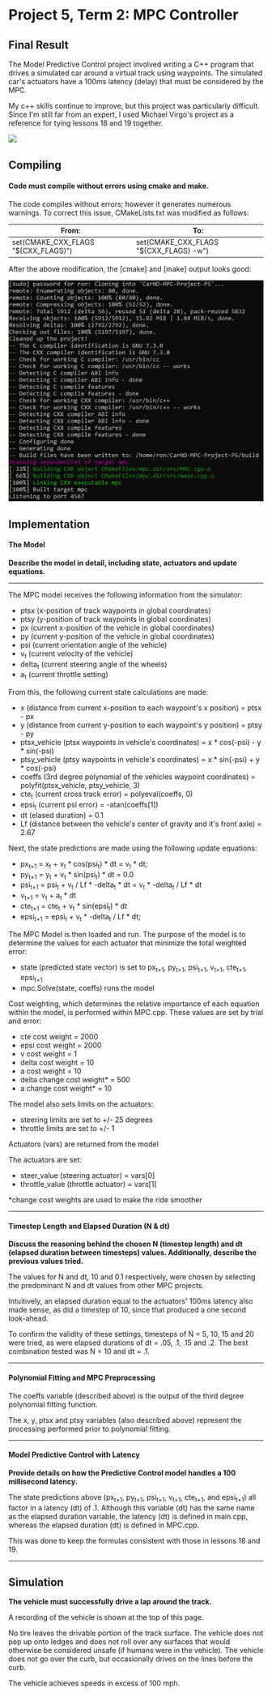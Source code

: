 Project 5, Term 2: MPC Controller
=======================

Final Result
------------

The Model Predictive Control project involved writing a C++ program that drives a simulated car around a virtual track using waypoints. The simulated car's actuators have a 100ms latency (delay) that must be considered by the MPC.

My c++ skills continue to improve, but this project was particularly difficult. Since I'm still far from an expert, I used Michael Virgo's project as a reference for tying lessons 18 and 19 together.



![](media/MPC_Controller.gif)

Compiling
---------

#### Code must compile without errors using cmake and make.

The code compiles without errors; however it generates numerous warnings. To correct this issue, CMakeLists.txt was modified as follows:

| From:                                | To:                                     |
|--------------------------------------|-----------------------------------------|
| set(CMAKE_CXX_FLAGS "\${CXX_FLAGS}") | set(CMAKE_CXX_FLAGS "\${CXX_FLAGS} -w") |

After the above modification, the [cmake] and [make] output looks good:

![](media/Compile.png)

Implementation
--------

#### The Model

**Describe the model in detail, including state, actuators and update equations.**

-------------------

The MPC model receives the following information from the simulator:
- ptsx (x-position of track waypoints in global coordinates)
- ptsy (y-position of track waypoints in global coordinates)
- px (current x-position of the vehicle in global coordinates)
- py (current y-position of the vehicle in global coordinates)
- psi (current orientation angle of the vehicle)
- v<sub>t</sub> (current velocity of the vehicle)
- delta<sub>t</sub> (current steering angle of the wheels)
- a<sub>t</sub> (current throttle setting)

From this, the following current state calculations are made:
- x (distance from current x-position to each waypoint's x position) = ptsx - px
- y (distance from current y-position to each waypoint's y position) = ptsy - py
- ptsx_vehicle (ptsx waypoints in vehicle's coordinates) = x * cos(-psi) - y * sin(-psi)
- ptsy_vehicle (ptsy waypoints in vehicle's coordinates) = x * sin(-psi) + y * cos(-psi)
- coeffs (3rd degree polynomial of the vehicles waypoint coordinates) = polyfit(ptsx_vehicle, ptsy_vehicle, 3)
- cte<sub>t</sub> (current cross track error) = polyeval(coeffs, 0)
- epsi<sub>t</sub> (current psi error) = -atan(coeffs[1])
- dt (elased duration) = 0.1
- Lf (distance between the vehicle's center of gravity and it's front axle) = 2.67

Next, the state predictions are made using the following update equations:
- px<sub>t+1</sub> = x<sub>t</sub>  + v<sub>t</sub> * cos(psi<sub>t</sub>) * dt = v<sub>t</sub> * dt;
- py<sub>t+1</sub> = y<sub>t</sub> + v<sub>t</sub> * sin(psi<sub>t</sub>) * dt = 0.0
- psi<sub>t+1</sub> = psi<sub>t</sub> + v<sub>t</sub> / Lf * -delta<sub>t</sub> * dt = v<sub>t</sub> * -delta<sub>t</sub> / Lf * dt
- v<sub>t+1</sub> = v<sub>t</sub> + a<sub>t</sub> * dt
- cte<sub>t+1</sub> = cte<sub>t</sub> + v<sub>t</sub> * sin(epsi<sub>t</sub>) * dt
- epsi<sub>t+1</sub> = epsi<sub>t</sub> + v<sub>t</sub> * -delta<sub>t</sub> / Lf * dt;

The MPC Model is then loaded and run.  The purpose of the model is to determine the values for each actuator that minimize the total weighted error:
- state (predicted state vector) is set to px<sub>t+1</sub>, py<sub>t+1</sub>, psi<sub>t+1</sub>, v<sub>t+1</sub>, cte<sub>t+1</sub>, epsi<sub>t+1</sub>
- mpc.Solve(state, coeffs) runs the model

Cost weighting, which determines the relative importance of each equation within the model, is performed within MPC.cpp.  These values are set by trial and error:
- cte cost weight = 2000
- epsi cost weight = 2000
- v cost weight = 1
- delta cost weight = 10
- a cost weight = 10
- delta change cost weight*  = 500
- a change cost weight* = 10

The model also sets limits on the actuators:
- steering limits are set to +/- 25 degrees
- throttle limits are set to +/- 1

Actuators (vars) are returned from the model

The actuators are set:
- steer_value (steering actuator) = vars[0]
- throttle_value (throttle actuator) = vars[1]

*change cost weights are used to make the ride smoother

---------------
#### Timestep Length and Elapsed Duration (N & dt)

**Discuss the reasoning behind the chosen N (timestep length) and dt (elapsed duration between timesteps) values. Additionally, describe the previous values tried.**

The values for N and dt, 10 and 0.1 respectively, were chosen by selecting the predominant N and dt values from other MPC projects. 

Intuitively, an elapsed duration equal to the actuators' 100ms latency also made sense, as did a timestep of 10, since that produced a one second look-ahead.

To confirm the validity of these settings, timesteps of N = 5, 10, 15 and 20 were tried, as were elapsed durations of dt = .05, .1, .15 and .2.  The best combination tested was N = 10 and dt = .1.

---------------
#### Polynomial Fitting and MPC Preprocessing

The coeffs variable (described above) is the output of the third degree polynomial fitting function.

The x, y, ptsx and ptsy variables (also described above) represent the processing performed prior to polynomial fitting.

---------------
#### Model Predictive Control with Latency

**Provide details on how the Predictive Control model handles a 100 millisecond latency.**

The state predictions above (px<sub>t+1</sub>, py<sub>t+1</sub>, psi<sub>t+1</sub>, v<sub>t+1</sub>, cte<sub>t+1</sub>, and epsi<sub>t+1</sub>) all factor in a latency (dt) of .1.  Although this variable (dt) has the same name as the elapsed duration variable, the latency (dt) is defined in main.cpp, whereas the elapsed duration (dt) is defined in MPC.cpp.

This was done to keep the formulas consistent with those in lessons 18 and 19.

-------------------

Simulation
-------------------

**The vehicle must successfully drive a lap around the track.**

A recording of the vehicle is shown at the top of this page.

No tire leaves the drivable portion of the track surface. The vehicle does not pop up onto ledges and does not roll over any surfaces that would otherwise be considered unsafe (if humans were in the vehicle).  The vehicle does not go over the curb, but occasionally drives on the lines before the curb.

The vehicle achieves speeds in excess of 100 mph.


